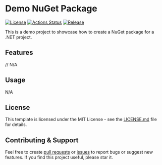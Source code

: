 # Demo NuGet Package

[![License](https://img.shields.io/badge/license-MIT-blue.svg)](https://opensource.org/licenses/MIT)
[![Actions Status](https://github.com/btnguyen2k/demo-nuget-package/workflows/ci/badge.svg)](https://github.com/btnguyen2k/demo-nuget-package/actions)
[![Release](https://img.shields.io/github/release/btnguyen2k/demo-nuget-package.svg?style=flat-square)](RELEASE-NOTES.md)

This is a demo project to showcase how to create a NuGet package for a .NET project.

## Features

// N/A

## Usage

N/A

## License

This template is licensed under the MIT License - see the [LICENSE.md](LICENSE.md) file for details.

## Contributing & Support

Feel free to create [pull requests](https://github.com/btnguyen2k/demo-nuget-package/pulls) or [issues](https://github.com/btnguyen2k/demo-nuget-package/issues) to report bugs or suggest new features. If you find this project useful, please star it.

